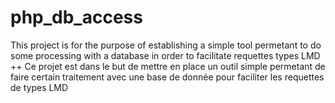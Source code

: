 # php_db_access
This project is for the purpose of establishing a simple tool permetant to do some processing with a database in order to facilitate requettes types LMD
++ Ce projet est dans le but de mettre en place un outil simple permetant de faire certain traitement avec une base de donnée pour faciliter les requettes de types LMD
